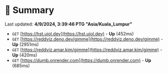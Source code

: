 # 📖 Summary
Last updated: **4/9/2024, 3:39:46 PTG "Asia/Kuala_Lumpur"**

- `GET` [https://hst.ujol.dev](https://hst.ujol.dev) - **Up** (452ms)
- `GET` [https://reddviz.deno.dev/gimme](https://reddviz.deno.dev/gimme) - **Up** (2951ms)
- `GET` [https://reddviz.amar.kim/gimme](https://reddviz.amar.kim/gimme) - **Up** (420ms)
- `GET` [https://dumb.onrender.com](https://dumb.onrender.com) - **Up** (685ms)
